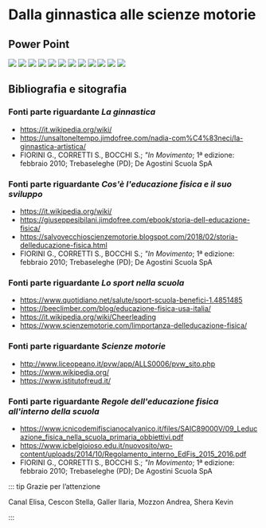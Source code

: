# Dalla ginnastica alle scienze motorie

## Power Point

![](../img/civica/ginnastica/2.png)
![](../img/civica/ginnastica/3.png)
![](../img/civica/ginnastica/4.png)
![](../img/civica/ginnastica/5.png)
![](../img/civica/ginnastica/6.png)
![](../img/civica/ginnastica/7.png)
![](../img/civica/ginnastica/8.png)
![](../img/civica/ginnastica/9.png)
![](../img/civica/ginnastica/10.png)
![](../img/civica/ginnastica/11.png)
![](../img/civica/ginnastica/12.png)
![](../img/civica/ginnastica/13.png)

## Bibliografia e sitografia

### Fonti parte riguardante *La ginnastica*

- <https://it.wikipedia.org/wiki/>
- <https://unsaltoneltempo.jimdofree.com/nadia-com%C4%83neci/la-ginnastica-artistica/>
- FIORINI G., CORRETTI S., BOCCHI S.; *"In Movimento*; 1ª edizione: febbraio 2010; Trebaseleghe (PD); De Agostini Scuola SpA

### Fonti parte riguardante *Cos'è l'educazione fisica e il suo sviluppo*

- <https://it.wikipedia.org/wiki/>
- <https://giuseppesibilani.jimdofree.com/ebook/storia-dell-educazione-fisica/>
- <https://salvovecchioscienzemotorie.blogspot.com/2018/02/storia-delleducazione-fisica.html>
- FIORINI G., CORRETTI S., BOCCHI S.; *"In Movimento*; 1ª edizione: febbraio 2010; Trebaseleghe (PD); De Agostini Scuola SpA

### Fonti parte riguardante *Lo sport nella scuola*

- <https://www.quotidiano.net/salute/sport-scuola-benefici-1.4851485>
- <https://beeclimber.com/blog/educazione-fisica-usa-italia/>
- <https://it.wikipedia.org/wiki/Cheerleading>
- <https://www.scienzemotorie.com/limportanza-delleducazione-fisica/>

### Fonti parte riguardante *Scienze motorie*

- <http://www.liceopeano.it/pvw/app/ALLS0006/pvw_sito.php>
- <https://www.wikipedia.org/>
- <https://www.istitutofreud.it/>

### Fonti parte riguardante *Regole dell'educazione fisica all'interno della scuola*

- <https://www.icnicodemifiscianocalvanico.it/files/SAIC89000V/09_Leducazione_fisica_nella_scuola_primaria_obbiettivi.pdf>
- <https://www.icbelgioioso.edu.it/nuovosito/wp-content/uploads/2014/10/Regolamento_interno_EdFis_2015_2016.pdf>
- FIORINI G., CORRETTI S., BOCCHI S.; *"In Movimento*; 1ª edizione: febbraio 2010; Trebaseleghe (PD); De Agostini Scuola SpA

::: tip Grazie per l’attenzione

Canal Elisa, Cescon Stella, Galler Ilaria, Mozzon Andrea, Shera Kevin

:::
